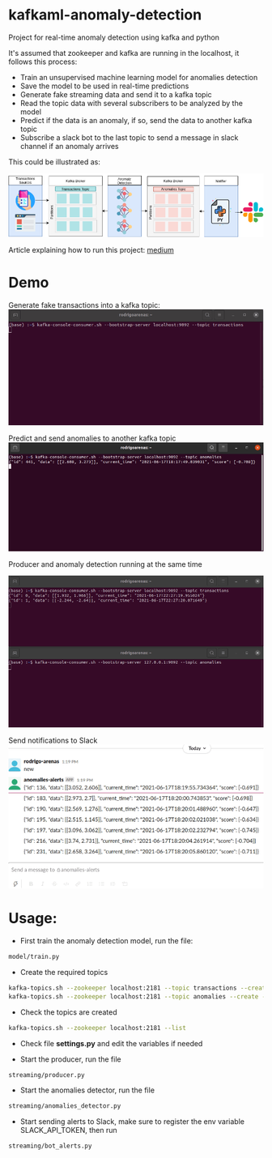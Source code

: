 # kafkaml-anomaly-detection
Project for real-time anomaly detection using kafka and python

It's assumed that zookeeper and kafka are running in the localhost, it follows this process:

- Train an unsupervised machine learning model for anomalies detection
- Save the model to be used in real-time predictions
- Generate fake streaming data and send it to a kafka topic
- Read the topic data with several subscribers to be analyzed by the model
- Predict if the data is an anomaly, if so, send the data to another kafka topic
- Subscribe a slack bot to the last topic to send a message in slack channel if
an anomaly arrives

This could be illustrated as:

![Diagram](./docs/kafka_anomalies.png?style=centerme)

Article explaining how to run this project: [medium](https://towardsdatascience.com/real-time-anomaly-detection-with-apache-kafka-and-python-3a40281c01c9)


# Demo
Generate fake transactions into a kafka topic:
![Transactions](./docs/transactions_producer.gif)

Predict and send anomalies to another kafka topic
![Anomalies](./docs/anomalies.gif)

Producer and anomaly detection running at the same time

![Concurrent](./docs/concurrent.gif)


Send notifications to Slack
![Slack](./docs/slack_alerts.gif)

# Usage:

* First train the anomaly detection model, run the file:

```bash
model/train.py
```

* Create the required topics

```bash
kafka-topics.sh --zookeeper localhost:2181 --topic transactions --create --partitions 3 --replication-factor 1
kafka-topics.sh --zookeeper localhost:2181 --topic anomalies --create --partitions 3 --replication-factor 1
```

* Check the topics are created

```bash
kafka-topics.sh --zookeeper localhost:2181 --list
```

* Check file **settings.py** and edit the variables if needed

* Start the producer, run the file

```bash
streaming/producer.py
```

* Start the anomalies detector, run the file

```bash
streaming/anomalies_detector.py
```

* Start sending alerts to Slack, make sure to register the env variable SLACK_API_TOKEN,
then run

```bash
streaming/bot_alerts.py
```

